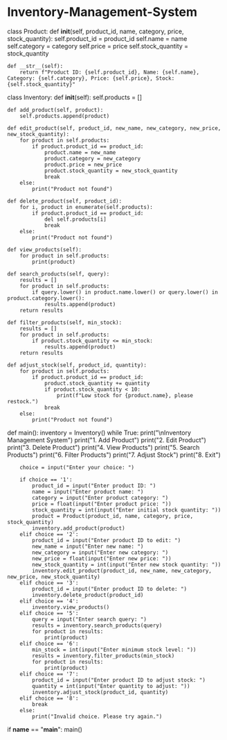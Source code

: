 # Inventory-Management-System
class Product:
    def __init__(self, product_id, name, category, price, stock_quantity):
        self.product_id = product_id
        self.name = name
        self.category = category
        self.price = price
        self.stock_quantity = stock_quantity

    def __str__(self):
        return f"Product ID: {self.product_id}, Name: {self.name}, Category: {self.category}, Price: {self.price}, Stock: {self.stock_quantity}"

class Inventory:
    def __init__(self):
        self.products = []

    def add_product(self, product):
        self.products.append(product)

    def edit_product(self, product_id, new_name, new_category, new_price, new_stock_quantity):
        for product in self.products:
            if product.product_id == product_id:
                product.name = new_name
                product.category = new_category
                product.price = new_price
                product.stock_quantity = new_stock_quantity
                break
        else:
            print("Product not found")

    def delete_product(self, product_id):
        for i, product in enumerate(self.products):
            if product.product_id == product_id:
                del self.products[i]
                break
        else:
            print("Product not found")

    def view_products(self):
        for product in self.products:
            print(product)

    def search_products(self, query):
        results = []
        for product in self.products:
            if query.lower() in product.name.lower() or query.lower() in product.category.lower():
                results.append(product)
        return results

    def filter_products(self, min_stock):
        results = []
        for product in self.products:
            if product.stock_quantity <= min_stock:
                results.append(product)
        return results

    def adjust_stock(self, product_id, quantity):
        for product in self.products:
            if product.product_id == product_id:
                product.stock_quantity += quantity
                if product.stock_quantity < 10:
                    print(f"Low stock for {product.name}, please restock.")
                break
        else:
            print("Product not found")

def main():
    inventory = Inventory()
    while True:
        print("\nInventory Management System")
        print("1. Add Product")
        print("2. Edit Product")
        print("3. Delete Product")
        print("4. View Products")
        print("5. Search Products")
        print("6. Filter Products")
        print("7. Adjust Stock")
        print("8. Exit")

        choice = input("Enter your choice: ")

        if choice == '1':
            product_id = input("Enter product ID: ")
            name = input("Enter product name: ")
            category = input("Enter product category: ")
            price = float(input("Enter product price: "))
            stock_quantity = int(input("Enter initial stock quantity: "))
            product = Product(product_id, name, category, price, stock_quantity)
            inventory.add_product(product)
        elif choice == '2':
            product_id = input("Enter product ID to edit: ")
            new_name = input("Enter new name: ")
            new_category = input("Enter new category: ")
            new_price = float(input("Enter new price: "))
            new_stock_quantity = int(input("Enter new stock quantity: "))
            inventory.edit_product(product_id, new_name, new_category, new_price, new_stock_quantity)
        elif choice == '3':
            product_id = input("Enter product ID to delete: ")
            inventory.delete_product(product_id)
        elif choice == '4':
            inventory.view_products()
        elif choice == '5':
            query = input("Enter search query: ")
            results = inventory.search_products(query)
            for product in results:
                print(product)
        elif choice == '6':
            min_stock = int(input("Enter minimum stock level: "))
            results = inventory.filter_products(min_stock)
            for product in results:
                print(product)
        elif choice == '7':
            product_id = input("Enter product ID to adjust stock: ")
            quantity = int(input("Enter quantity to adjust: "))
            inventory.adjust_stock(product_id, quantity)
        elif choice == '8':
            break
        else:
            print("Invalid choice. Please try again.")

if __name__ == "__main__":
    main()
